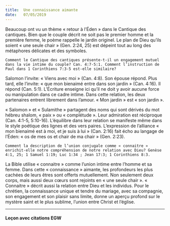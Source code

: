 ```yaml
---
title:  Une connaissance aimante
date:   07/05/2019
---
```


Beaucoup ont vu un thème « retour à l’Éden » dans le Cantique des cantiques. Bien que le couple décrit ne soit pas le premier homme et la première femme, le poème rappelle le jardin originel. Le plan de Dieu qu’ils soient « une seule chair » (Gen. 2:24, 25) est dépeint tout au long des métaphores délicates et des symboles.

`Comment le Cantique des cantiques présente-t-il un engagement mutuel dans la vie intime du couple? Can. 4:7-5:1. Comment l’instruction de Paul dans 1 Corinthiens 7:3-5 est-elle similaire?`

Salomon l’invite: « Viens avec moi » (Can. 4:8). Son épouse répond. Plus tard, elle l’invite: « que mon bienaimé entre dans son jardin » (Can. 4:16). Il répond (Can. 5:1). L’Écriture enseigne ici qu’il ne doit y avoir aucune force ou manipulation dans ce cadre intime. Dans cette relation, les deux partenaires entrent librement dans l’amour. « Mon jardin » est « son jardin ».

« Salomon » et « Sulamithe » partagent des noms qui sont dérivés du mot hébreu shalom, « paix » ou « complétude ». Leur admiration est réciproque (Can. 4:1-5, 5:10-16). L’équilibre dans leur relation se manifeste même dans le style poétique des lignes et des vers paires. L’expression de l’alliance « mon bienaimé est à moi, et je suis à lui » (Can. 2:16) fait écho au langage de l’Éden: « os de mes os et chair de ma chair » (Gen. 2:23).

`Comment la description de l’union conjugale comme « connaitre » enrichit-elle notre compréhension de notre relation avec Dieu? Genèse 4:1, 25; 1 Samuel 1:19; Luc 1:34 ; Jean 17:3; 1 Corinthiens 8:3.`

La Bible utilise « connaitre » comme l’union intime entre l’homme et sa femme. Dans cette « connaissance » aimante, les profondeurs les plus cachées de leurs êtres sont offerts mutuellement. Non seulement deux corps, mais aussi deux cœurs sont rejoints en « une seule chair ». « Connaitre » décrit aussi la relation entre Dieu et les individus. Pour le chrétien, la connaissance unique et tendre du mariage, avec sa compagnie, son engagement et son plaisir sans limite, donne un aperçu profond sur le mystère saint et le plus sublime, l’union entre Christ et l’église.

---

#### Leçon avec citations EGW